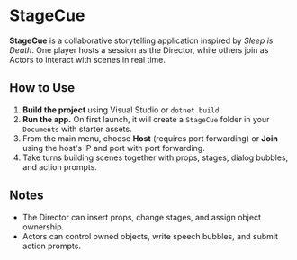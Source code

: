 # StageCue

**StageCue** is a collaborative storytelling application inspired by *Sleep is Death*. One player hosts a session as the Director, while others join as Actors to interact with scenes in real time.

## How to Use

1. **Build the project** using Visual Studio or `dotnet build`.
2. **Run the app.** On first launch, it will create a `StageCue` folder in your `Documents` with starter assets.
3. From the main menu, choose **Host** (requires port forwarding) or **Join** using the host's IP and port with port forwarding.
4. Take turns building scenes together with props, stages, dialog bubbles, and action prompts.

## Notes

- The Director can insert props, change stages, and assign object ownership.
- Actors can control owned objects, write speech bubbles, and submit action prompts.
